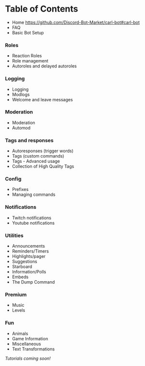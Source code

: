 # Table of Contents

- Home
https://github.com/Discord-Bot-Market/carl-bot#carl-bot
- FAQ
- Basic Bot Setup

### Roles

- Reaction Roles
- Role management
- Autoroles and delayed autoroles

### Logging

- Logging
- Modlogs
- Welcome and leave messages

### Moderation

- Moderation
- Automod

### Tags and responses

- Autoresponses (trigger words)
- Tags (custom commands)
- Tags - Advanced usage
- Collection of High Quality Tags

### Config

- Prefixes
- Managing commands

### Notifications

- Twitch notifications
- Youtube notifications

### Utilities

- Announcements
- Reminders/Timers
- Highlights/pager
- Suggestions
- Starboard
- Information/Polls
- Embeds
- The Dump Command

### Premium

- Music
- Levels

### Fun

- Animals
- Game Information
- Miscellaneous
- Text Transformations

*Tutorials coming soon!*
